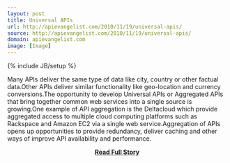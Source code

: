 ```yaml
---
layout: post
title: Universal APIs
url: http://apievangelist.com/2010/11/19/universal-apis/
source: http://apievangelist.com/2010/11/19/universal-apis/
domain: apievangelist.com
image: [Image]
---
```

{% include JB/setup %}<p>Many APIs deliver the same type of data like city, country or other factual data.Other APIs deliver similar functionality like geo-location and currency conversions.The opportunity to develop Universal APIs or Aggregated APIs that bring together common web services into a single source is growing.One example of API aggregation is the Deltacloud which provide aggregated access to multiple cloud computing platforms such as Rackspace and Amazon EC2 via a single web service.Aggregation of APIs opens up opportunities to provide redundancy, deliver caching and other ways of improve API availability and performance.</p>
<center><p><a href="http://apievangelist.com/2010/11/19/universal-apis/" style='padding:25px; font-sze:18px; font-weight: bold;'>Read Full Story</a></p></center>
